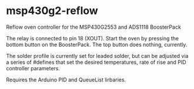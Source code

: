 # msp430g2-reflow
Reflow oven controller for the MSP430G2553 and ADS1118 BoosterPack

The relay is connected to pin 18 (XOUT). Start the oven by pressing
the bottom button on the BoosterPack. The top button does nothing, 
currently.

The solder profile is currently set for leaded solder, but can be
adjusted via a series of #defines that set the desired temperatures,
rate of rise and PID controller parameters.

Requires the Arduino PID and QueueList lirbaries.

